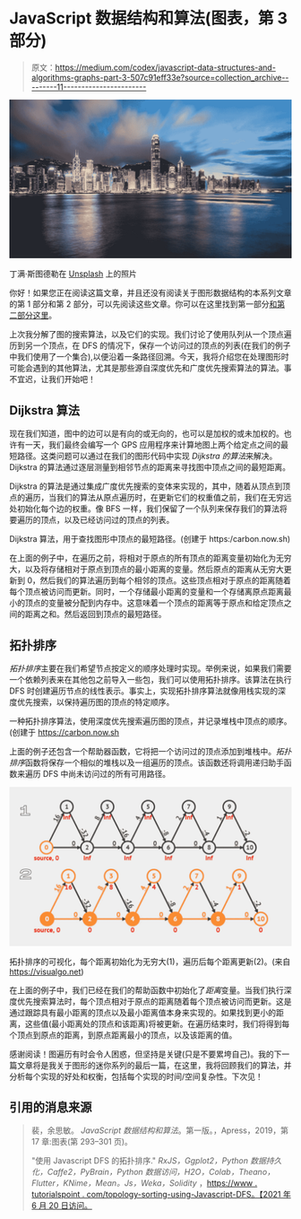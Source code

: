 # JavaScript 数据结构和算法(图表，第 3 部分)

> 原文：<https://medium.com/codex/javascript-data-structures-and-algorithms-graphs-part-3-507c91eff33e?source=collection_archive---------11----------------------->

![](img/5f95ad7dd14c6d830864bcf059d5b7a7.png)

丁满·斯图德勒在 [Unsplash](https://unsplash.com?utm_source=medium&utm_medium=referral) 上的照片

你好！如果您正在阅读这篇文章，并且还没有阅读关于图形数据结构的本系列文章的第 1 部分和第 2 部分，可以先阅读这些文章。你可以在这里找到第一部分[和第二部分](/codex/javascript-data-structures-and-algorithms-graphs-67cc1d9bfcc7)[这里](/codex/javascript-data-structures-and-algorithms-graphs-part-2-533534289b23)。

上次我分解了图的搜索算法，以及它们的实现。我们讨论了使用队列从一个顶点遍历到另一个顶点，在 DFS 的情况下，保存一个访问过的顶点的列表(在我们的例子中我们使用了一个集合),以便沿着一条路径回溯。今天，我将介绍您在处理图形时可能会遇到的其他算法，尤其是那些源自深度优先和广度优先搜索算法的算法。事不宜迟，让我们开始吧！

## Dijkstra 算法

现在我们知道，图中的边可以是有向的或无向的，也可以是加权的或未加权的。也许有一天，我们最终会编写一个 GPS 应用程序来计算地图上两个给定点之间的最短路径。这类问题可以通过在我们的图形代码中实现 *Dijkstra 的算法*来解决。Dijkstra 的算法通过逐层测量到相邻节点的距离来寻找图中顶点之间的最短距离。

Dijkstra 的算法是通过集成广度优先搜索的变体来实现的，其中，随着从顶点到顶点的遍历，当我们的算法从原点遍历时，在更新它们的权重值之前，我们在无穷远处初始化每个边的权重。像 BFS 一样，我们保留了一个队列来保存我们的算法将要遍历的顶点，以及已经访问过的顶点的列表。

Dijkstra 算法，用于查找图形中顶点的最短路径。(创建于 https:/carbon.now.sh)

在上面的例子中，在遍历之前，将相对于原点的所有顶点的距离变量初始化为无穷大，以及将存储相对于原点到顶点的最小距离的变量。然后原点的距离从无穷大更新到 0，然后我们的算法遍历到每个相邻的顶点。这些顶点相对于原点的距离随着每个顶点被访问而更新。同时，一个存储最小距离的变量和一个存储离原点距离最小的顶点的变量被分配到内存中。这意味着一个顶点的距离等于原点和给定顶点之间的距离之和。然后返回到顶点的最短路径。

## 拓扑排序

*拓扑排序*主要在我们希望节点按定义的顺序处理时实现。举例来说，如果我们需要一个依赖列表来在其他包之前导入一些包，我们可以使用拓扑排序。该算法在执行 DFS 时创建遍历节点的线性表示。事实上，实现拓扑排序算法就像用栈实现的深度优先搜索，以保持遍历图的顶点的特定顺序。

一种拓扑排序算法，使用深度优先搜索遍历图的顶点，并记录堆栈中顶点的顺序。(创建于 https://carbon.now.sh

上面的例子还包含一个帮助器函数，它将把一个访问过的顶点添加到堆栈中。*拓扑排序*函数将保存一个相似的堆栈以及一组遍历的顶点。该函数还将调用递归助手函数来遍历 DFS 中尚未访问过的所有可用路径。

![](img/6fbbb0c5a06b3d10f93c85e20fcfc081.png)

拓扑排序的可视化，每个距离初始化为无穷大(1)，遍历后每个距离更新(2)。(来自 https://visualgo.net)

在上面的例子中，我们已经在我们的帮助函数中初始化了*距离*变量。当我们执行深度优先搜索算法时，每个顶点相对于原点的距离随着每个顶点被访问而更新。这是通过跟踪具有最小距离的顶点以及最小距离值本身来实现的。如果找到更小的距离，这些值(最小距离处的顶点和该距离)将被更新。在遍历结束时，我们将得到每个顶点到原点的距离，到原点距离最小的顶点，以及该距离的值。

感谢阅读！图遍历有时会令人困惑，但坚持是关键(只是不要累垮自己)。我的下一篇文章将是我关于图形的迷你系列的最后一篇，在这里，我将回顾我们的算法，并分析每个实现的好处和权衡，包括每个实现的时间/空间复杂性。下次见！

## 引用的消息来源

> 裴，余思敏。 *JavaScript 数据结构和算法*。第一版。，Apress，2019，第 17 章:图表(第 293–301 页)。
> 
> "使用 Javascript DFS 的拓扑排序." *RxJS，Ggplot2，Python 数据持久化，Caffe2，PyBrain，Python 数据访问，H2O，Colab，Theano，Flutter，KNime，Mean。Js，Weka，Solidity* ，[https://www . tutorialspoint . com/topology-sorting-using-Javascript-DFS。【2021 年 6 月 20 日访问。](https://www.tutorialspoint.com/Topological-sorting-using-Javascript-DFS.)